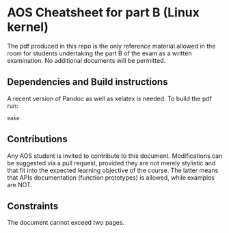 
# AOS Cheatsheet for part B (Linux kernel)

The pdf produced in this repo is the only reference material allowed in the room for students undertaking the part B of the exam as a written examination. No additional documents will be permitted.

## Dependencies and Build instructions

A recent version of Pandoc as well as xelatex is needed.
To build the pdf run:

```shell
make 
```

## Contributions
Any AOS student is invited to contribute to this document. Modifications can be suggested via a pull request, provided they are not merely stylistic and that fit into the expected learning objective of the course. The latter means that APIs documentation (function prototypes) is allowed, while examples are NOT.


## Constraints
The document cannot exceed two pages.
